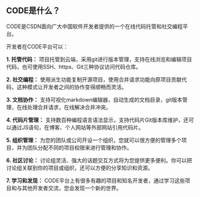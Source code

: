 ## CODE是什么？

CODE是CSDN面向广大中国软件开发者提供的一个在线代码托管和社交编程平台。

开发者在CODE平台可以：


**1. 托管代码：** 项目托管到云端，采用git进行版本管理，支持在线浏览和编辑项目代码，也可使用SSH、https、Git三种协议访问代码仓库。

**2. 社交编程：** 使用派生功能复制开源项目，使用合并请求功能向原项目贡献代码，这种模式让开发者之间的协作变得顺畅而灵活。

**3. 文档协作：** 支持可视化markdown编辑器，自动生成的文档目录，git版本管理，在线处理合并请求，在线解决合并冲突。

**4. 代码片管理：** 支持数百种编程语言语法显示，支持代码片Git版本库维护，还可以通过JS语句，在博客、个人网站等外部网站引用代码片。

**5. 组织管理：** 为您的团队或公司开设一个组织，您就可以很方便的管理多个项目，并为团队分配不同的项目权限来进行管理和协作。

**6. 社区讨论：** 讨论组灵活、强大的话题交互方式将为您提供更多便利。你可以把讨论组关联到你的项目或组织，还可以方便的分享知识和资源。

**7. 学习和发现：** CODE平台上有很多有趣的项目和知名开发者，通过学习这些项目和与其他开发者交流，您会发现一个新的世界。